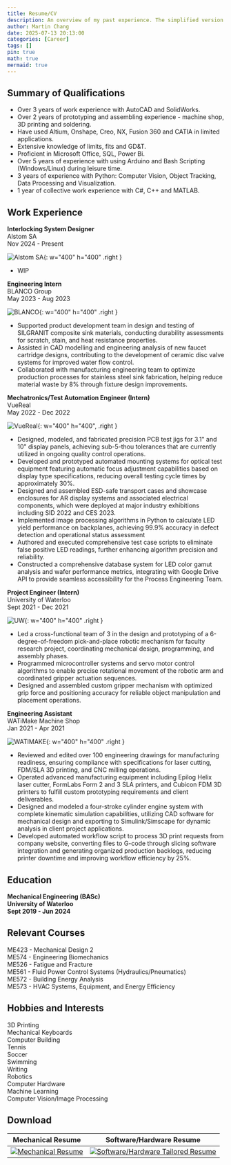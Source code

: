 ```yaml
---
title: Resume/CV
description: An overview of my past experience. The simplified version of my experience can be found in my Resume, available for download.
author: Martin Chang
date: 2025-07-13 20:13:00
categories: [Career]
tags: []
pin: true
math: true
mermaid: true
---
```


## Summary of Qualifications

- Over 3 years of work experience with AutoCAD and SolidWorks.
- Over 2 years of prototyping and assembling experience - machine shop, 3D printing and soldering.
- Have used Altium, Onshape, Creo, NX, Fusion 360 and CATIA in limited applications.
- Extensive knowledge of limits, fits and GD&T.
- Proficient in Microsoft Office, SQL, Power Bi.
- Over 5 years of experience with using Arduino and Bash Scripting (Windows/Linux) during leisure time.
- 3 years of experience with Python: Computer Vision, Object Tracking, Data Processing and Visualization.
- 1 year of collective work experience with C#, C++ and MATLAB.

## Work Experience

**Interlocking System Designer**<br>Alstom SA<br>Nov 2024 - Present

![Alstom SA](/assets/img/Alstom.png){: w="400" h="400" .right }

- WIP

**Engineering Intern**<br>BLANCO Group<br>May 2023 - Aug 2023

![BLANCO](/assets/img/blanco.png){: w="400" h="400" .right }

- Supported product development team in design and testing of SILGRANIT composite sink materials, conducting durability assessments for scratch, stain, and heat resistance properties.
- Assisted in CAD modelling and engineering analysis of new faucet cartridge designs, contributing to the development of ceramic disc valve systems for improved water flow control.
- Collaborated with manufacturing engineering team to optimize production processes for stainless steel sink fabrication, helping reduce material waste by 8% through fixture design improvements.

**Mechatronics/Test Automation Engineer (Intern)**<br>VueReal<br>May 2022 - Dec 2022

![VueReal](/assets/img/vuereal.png){: w="400" h="400", .right }

- Designed, modeled, and fabricated precision PCB test jigs for 3.1" and 10" display panels, achieving sub-5-thou tolerances that are currently utilized in ongoing quality control operations.
- Developed and prototyped automated mounting systems for optical test equipment featuring automatic focus adjustment capabilities based on display type specifications, reducing overall testing cycle times by approximately 30%.
- Designed and assembled ESD-safe transport cases and showcase enclosures for AR display systems and associated electrical components, which were deployed at major industry exhibitions including SID 2022 and CES 2023.
- Implemented image processing algorithms in Python to calculate LED yield performance on backplanes, achieving 99.9% accuracy in defect detection and operational status assessment
- Authored and executed comprehensive test case scripts to eliminate false positive LED readings, further enhancing algorithm precision and reliability.
- Constructed a comprehensive database system for LED color gamut analysis and wafer performance metrics, integrating with Google Drive API to provide seamless accessibility for the Process Engineering Team.

**Project Engineer (Intern)**<br>University of Waterloo<br>Sept 2021 - Dec 2021

![UW](/assets/img/UW.jpg){: w="400" h="400" .right }

- Led a cross-functional team of 3 in the design and prototyping of a 6-degree-of-freedom pick-and-place robotic mechanism for faculty research project, coordinating mechanical design, programming, and assembly phases.
- Programmed microcontroller systems and servo motor control algorithms to enable precise rotational movement of the robotic arm and coordinated gripper actuation sequences.
- Designed and assembled custom gripper mechanism with optimized grip force and positioning accuracy for reliable object manipulation and placement operations.

**Engineering Assistant**<br>WATiMake Machine Shop<br>Jan 2021 - Apr 2021

![WATIMAKE](/assets/img/watimake.png){: w="400" h="400" .right }

- Reviewed and edited over 100 engineering drawings for manufacturing readiness, ensuring compliance with specifications for laser cutting, FDM/SLA 3D printing, and CNC milling operations.
- Operated advanced manufacturing equipment including Epilog Helix laser cutter, FormLabs Form 2 and 3 SLA printers, and Cubicon FDM 3D printers to fulfill custom prototyping requirements and client deliverables.
- Designed and modeled a four-stroke cylinder engine system with complete kinematic simulation capabilities, utilizing CAD software for mechanical design and exporting to Simulink/Simscape for dynamic analysis in client project applications.
- Developed automated workflow script to process 3D print requests from company website, converting files to G-code through slicing software integration and generating organized production backlogs, reducing printer downtime and improving workflow efficiency by 25%.

## Education

**Mechanical Engineering (BASc)<br>University of Waterloo<br>Sept 2019 - Jun 2024**

## Relevant Courses

ME423 - Mechanical Design 2<br>
ME574 - Engineering Biomechanics<br>
ME526 - Fatigue and Fracture<br>
ME561 - Fluid Power Control Systems (Hydraulics/Pneumatics)<br>
ME572 - Building Energy Analysis<br>
ME573 - HVAC Systems, Equipment, and Energy Efficiency

## Hobbies and Interests

3D Printing<br>
Mechanical Keyboards<br>
Computer Building<br>
Tennis<br>
Soccer<br>
Swimming<br>
Writing<br>
Robotics<br>
Computer Hardware<br>
Machine Learning<br>
Computer Vision/Image Processing

## Download

| Mechanical Resume                                                                                                          | Software/Hardware Resume                                                                                                             |
| -------------------------------------------------------------------------------------------------------------------------- | ------------------------------------------------------------------------------------------------------------------------------------ |
| <a href="/assets/img/Mechanical.png" download="Mechanical_Resume.png">![Mechanical Resume](/assets/img/Mechanical.png)</a> | <a href="/assets/img/Software.png" download="Software_Resume.png">![Software/Hardware Tailored Resume](/assets/img/Software.png)</a> |
